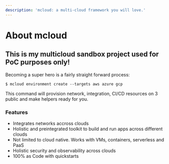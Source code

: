 ```yaml
---
description: 'mcloud: a multi-cloud framework you will love.'
---
```


# About mcloud

## This is my multicloud sandbox project used for PoC purposes only!

Becoming a super hero is a fairly straight forward process:

```text
$ mcloud environment create --targets aws azure gcp
```

This command will provision network, integration, CI/CD resources on 3 public and make helpers ready for you.

### Features

* Integrates networks accross clouds
* Holistic and preintegrated toolkit to build and run apps across different clouds
* Not limited to cloud native. Works with VMs, containers, serverless and PaaS
* Holistic security and observability across clouds
* 100% as Code with quickstarts

